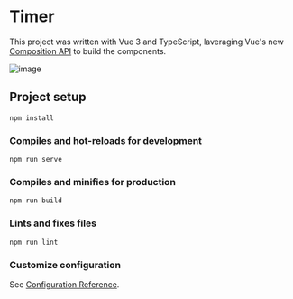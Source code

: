 # Timer

This project was written with Vue 3 and TypeScript, laveraging Vue's new [Composition API](https://vuejs.org/guide/extras/composition-api-faq.html#what-is-composition-api)  to build the components.

![image](https://user-images.githubusercontent.com/12227063/159826358-a7a403bb-d6de-4210-a7bc-b41592680bd4.png)


## Project setup
```
npm install
```

### Compiles and hot-reloads for development
```
npm run serve
```

### Compiles and minifies for production
```
npm run build
```

### Lints and fixes files
```
npm run lint
```

### Customize configuration
See [Configuration Reference](https://cli.vuejs.org/config/).

